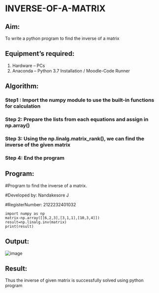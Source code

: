 # INVERSE-OF-A-MATRIX
## Aim:
To write a python program to find the inverse of a matrix
## Equipment’s required:
1. 	Hardware – PCs
2. 	Anaconda – Python 3.7 Installation / Moodle-Code Runner
## Algorithm:
### Step1 : Import the numpy module to use the built-in functions for calculation
### Step 2: Prepare the lists from each equations and assign in np.array()
### Step 3: Using the np.linalg.matrix_rank(), we can find the inverse of the given matrix
### Step 4: End the program

## Program:


#Program to find the inverse of a matrix.

#Developed by: Nandakesore J

#RegisterNumber: 2122232401032
```
import numpy as np
matrix-np.array([[6,2,3],[3,1,1],[10,3,4]])
result=np.linalg.inv(matrix)
print(result)
```
## Output:

![image](https://github.com/Nandakesore0210/INVERSE-OF-A-MATRIX/assets/149365088/7778f2a4-89f1-42fe-bc02-6b1883db3096)

## Result:
Thus the inverse of given matrix is successfully solved using python program

